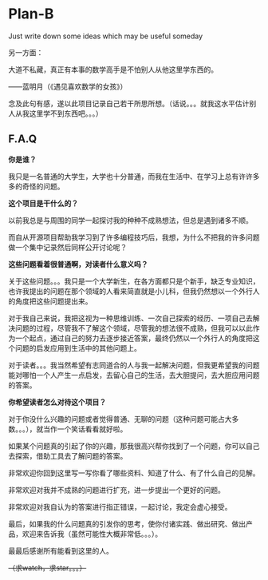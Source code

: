 # Plan-B
Just write down some ideas which may be useful someday

另一方面：

大道不私藏，真正有本事的数学高手是不怕别人从他这里学东西的。

——蓝明月（《遇见喜欢数学的女孩》）

念及此句有感，遂以此项目记录自己若干所思所想。（话说。。。就我这水平估计别人从我这里学不到东西吧。。。）

## F.A.Q

**你是谁？**

我只是一名普通的大学生，大学也十分普通，而我在生活中、在学习上总有许许多多的奇怪的问题。

**这个项目是干什么的？**

以前我总是与周围的同学一起探讨我的种种不成熟想法，但总是遇到诸多不顺。

而自从开源项目帮助我学习到了许多编程技巧后，我想，为什么不把我的许多问题做一个集中记录然后同样公开讨论呢？

**这些问题看着很普通啊，对读者什么意义吗？**

关于这些问题。。。我只是一个大学新生，在各方面都只是个新手，缺乏专业知识，也许我提出的问题在那个领域的人看来简直就是小儿科，但我仍然想以一个外行人的角度把这些问题提出来。

对于我自己来说，我把这视为一种思维训练、一次自己探索的经历、一项自己去解决问题的过程，尽管我不了解这个领域，尽管我的想法很不成熟，但我可以以此作为一个起点，通过自己的努力去逐步接近答案，最终仍然以一个外行人的角度把这个问题的启发应用到生活中的其他问题上。

对于读者。。。我当然希望有志同道合的人与我一起解决问题，但我更希望我的问题能对哪怕一个人产生一点启发，去留心自己的生活，去大胆提问，去大胆应用问题的答案。

**你希望读者怎么对待这个项目？**

对于你没什么兴趣的问题或者觉得普通、无聊的问题（这种问题可能占大多数。。。），就当作一个笑话看看就好啦。

如果某个问题真的引起了你的兴趣，那我很高兴帮你找到了一个问题，你可以自己去探索，借助工具去了解问题的答案。

非常欢迎你回到这里写一写你看了哪些资料、知道了什么、有了什么自己的见解。

非常欢迎对我并不成熟的问题进行扩充，进一步提出一个更好的问题。

非常欢迎对我自认为的答案进行指正错误，一起讨论，我定会虚心接受。

最后，如果我的什么问题真的引发你的思考，使你付诸实践、做出研究、做出产品，欢迎来告诉我（虽然可能性大概非常低。。。）。

最最后感谢所有能看到这里的人。



~~（求watch，求star。。。）~~

